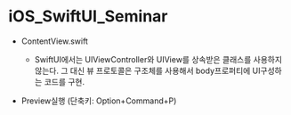 # iOS_SwiftUI_Seminar


* ContentView.swift
  * SwiftUI에서는 UIViewController와 UIView를 상속받은 클래스를 사용하지 않는다. 그 대신 뷰 프로토콜은 구조체를 사용해서 body프로퍼티에 UI구성하는 코드를 구현.
  
* Preview실행 (단축키: Option+Command+P)
